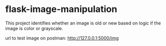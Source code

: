 # flask-image-manipulation

This project identifies whether an image is old or new based on logic if the image is color or grayscale.

url to test image on postman: http://127.0.0.1:5000/img
